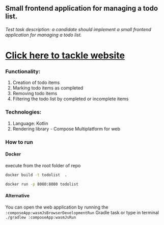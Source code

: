 ##  Small frontend application for managing a todo list.
######   Test task description: a candidate should implement a small frontend application for managing a todo list.

# [Click here to tackle website](https://dimastepul.github.io/supreme-palm-tree/)

### Functionality:
1) Creation of todo items
2) Marking todo items as completed
3) Removing todo items
4) Filtering the todo list by completed or incomplete items

### Technologies:
1) Language: Kotlin
2) Rendering library - Compose Multiplatform for web


### How to run 

#### Docker 
execute from the root folder of repo
```bash
docker build -t todolist  . 
```
```bash
docker run -p 8080:8080 todolist
```

#### Alternative 
You can open the web application by running the `:composeApp:wasmJsBrowserDevelopmentRun` Gradle task
or type in terminal `./gradlew :composeApp:wasmJsRun`
